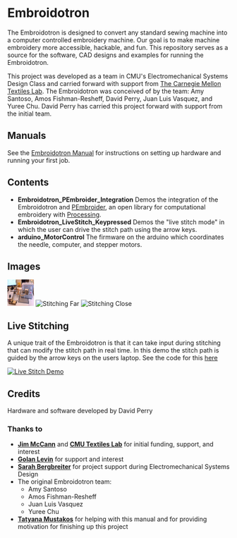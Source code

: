 # Embroidotron
The Embroidotron is designed to convert any standard sewing machine into a computer controlled embroidery machine. Our goal is to make machine embroidery more accessible, hackable, and fun. This repository serves as a source for the software, CAD designs and examples for running the Embroidotron.

This project was developed as a team in CMU's Electromechanical Systems Design Class and carried forward with support from [The Carnegie Mellon Textiles Lab](https://textiles-lab.github.io/). The Embroidotron was conceived of by the team: Amy Santoso, Amos Fishman-Resheff, David Perry, Juan Luis Vasquez, and Yuree Chu. David Perry has carried this project forward with support from the initial team.

## Manuals
See the [Embroidotron Manual](https://docs.google.com/presentation/d/e/2PACX-1vQDnrs32w4o7STt2GDkAjPlq3Xo2kj3-9yWwGp2af6CuQFf4LI4kpUE5b-No-ILSyXCkttRJLsAB5MZ/pub?start=false&loop=false&delayms=3000) for instructions on setting up hardware and running your first job.

## Contents

 - **Embroidotron_PEmbroider_Integration** 
Demos the integration of the Embroidotron and [PEmbroider](https://github.com/CreativeInquiry/PEmbroider), an open library for computational embroidery with [Processing](http://processing.org/).
 - **Embroidotron_LiveStitch_Keypressed**
Demos the "live stitch mode" in which the user can drive the stitch path using the arrow keys.
 - **arduino_MotorControl**
 The firmware on the arduino which coordinates the needle, computer, and stepper motors.
 
## Images

<!-- <img src="http://url/image.png" height="60" width="60" > -->
<img src="https://github.com/DavidBPerry/Embroidotron/blob/master/Embroido_Documentation/PXL_20210723_194200352.jpg?raw=true"  height="60" width="60">
<img
  src="https://github.com/DavidBPerry/Embroidotron/blob/master/Embroido_Documentation/far_stitching_1.gif?raw=true"
  alt="Stitching Far"
  style="display: inline-block; margin: 0 auto; max-width: 200px">
<img
  src="https://github.com/DavidBPerry/Embroidotron/blob/master/Embroido_Documentation/close_stitching_1.gif?raw=true"
  alt="Stitching Close"
  style="display: inline-block; margin: 0 auto; max-width: 200px">
  
## Live Stitching
A unique trait of the Embroidotron is that it can take input during stitching that can modify the stitch path in real time. In this demo the stitch path is guided by the arrow keys on the users laptop. See the code for this [here](https://github.com/DavidBPerry/Embroidotron/blob/master/Embroidotron_Processing/Embroidotron_LiveStitch_Keypressed/Embroidotron_LiveStitch_Keypressed.pde)

[![Live Stitch Demo](https://img.youtube.com/vi/fqFlIdqWc_c/0.jpg)](https://www.youtube.com/watch?v=fqFlIdqWc_c)



## Credits
Hardware and software developed by David Perry
### Thanks to
- **[Jim McCann](http://www.cs.cmu.edu/~jmccann/)** and **[CMU Textiles Lab](https://textiles-lab.github.io/)** for initial funding, support, and interest
- **[Golan Levin](http://flong.com/archive/bio/en/index.html)** for support and interest
- **[Sarah Bergbreiter](https://www.meche.engineering.cmu.edu/directory/bios/bergbreiter-sarah.html)** for project support during Electromechanical Systems Design
- The original Embroidotron team: 
	- Amy Santoso
	- Amos Fishman-Resheff
	- Juan Luis Vasquez
	- Yuree Chu
- **[Tatyana Mustakos](https://tatyanade.github.io/portfolio//)** for helping with this manual and for providing motivation for finishing up this project
